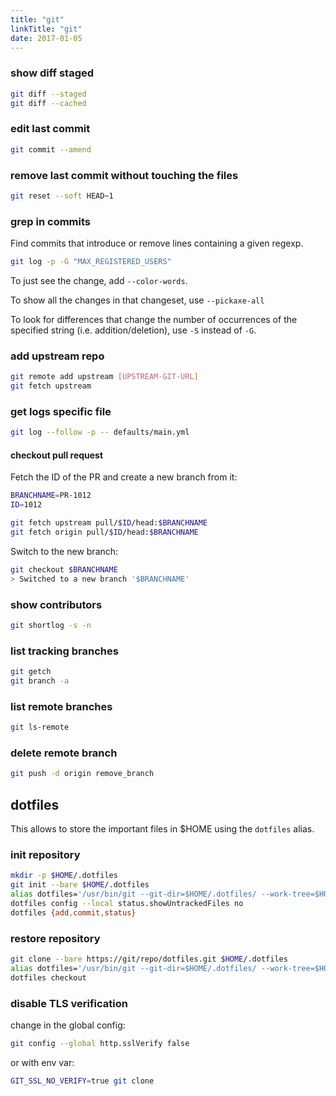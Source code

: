 ```yaml
---
title: "git"
linkTitle: "git"
date: 2017-01-05
---
```


### show diff staged

```bash
git diff --staged
git diff --cached
```

### edit last commit

```bash
git commit --amend
```

### remove last commit without touching the files

```bash
git reset --soft HEAD~1
```

### grep in commits

Find commits that introduce or remove lines containing a given regexp.

```bash
git log -p -G "MAX_REGISTERED_USERS"
```

To just see the change, add `--color-words`.

To show all the changes in that changeset, use `--pickaxe-all`

To look for differences that change the number of occurrences
of the specified string (i.e. addition/deletion),
use `-S` instead of `-G`.

### add upstream repo

```bash
git remote add upstream [UPSTREAM-GIT-URL]
git fetch upstream
```

### get logs specific file
 
```bash
git log --follow -p -- defaults/main.yml
```

#### checkout pull request

Fetch the ID of the PR and create a new branch from it:

```bash
BRANCHNAME=PR-1012
ID=1012

git fetch upstream pull/$ID/head:$BRANCHNAME
git fetch origin pull/$ID/head:$BRANCHNAME
```

Switch to the new branch:

```bash
git checkout $BRANCHNAME
> Switched to a new branch '$BRANCHNAME'
```

### show contributors

```bash
git shortlog -s -n
```

### list tracking branches

```bash
git getch
git branch -a
```

### list remote branches

```bash
git ls-remote
```

### delete remote branch

```bash
git push -d origin remove_branch
```

## dotfiles

This allows to store the important files in $HOME using
the `dotfiles` alias.

### init repository

```bash
mkdir -p $HOME/.dotfiles
git init --bare $HOME/.dotfiles
alias dotfiles='/usr/bin/git --git-dir=$HOME/.dotfiles/ --work-tree=$HOME'
dotfiles config --local status.showUntrackedFiles no
dotfiles {add,commit,status}
```

### restore repository

```bash
git clone --bare https://git/repo/dotfiles.git $HOME/.dotfiles
alias dotfiles='/usr/bin/git --git-dir=$HOME/.dotfiles/ --work-tree=$HOME'
dotfiles checkout
```

### disable TLS verification

change in the global config:

```bash
git config --global http.sslVerify false
```

or with env var:

```bash
GIT_SSL_NO_VERIFY=true git clone
```
